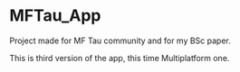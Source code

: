 # MFTau_App
Project made for MF Tau community and for my BSc paper.

This is third version of the app, this time Multiplatform one.
